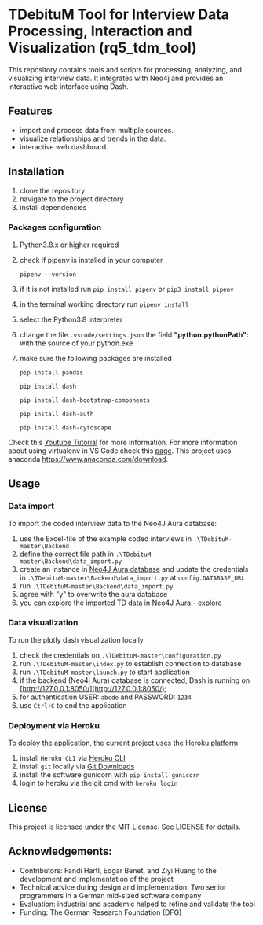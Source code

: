 # TDebituM Tool for Interview Data Processing, Interaction and Visualization (rq5_tdm_tool)

This repository contains tools and scripts for processing, analyzing, and visualizing interview data. It integrates with Neo4j and provides an interactive web interface using Dash.

## Features
- import and process data from multiple sources.
- visualize relationships and trends in the data.
- interactive web dashboard.

## Installation
1. clone the repository
2. navigate to the project directory
3. install dependencies 

### Packages configuration

1. Python3.8.x or higher required
2. check if pipenv is installed in your computer

    ```pipenv --version```

3. if it is not installed run `pip install pipenv` or `pip3 install pipenv`
4. in the terminal working directory run `pipenv install`
5. select the Python3.8 interpreter
6. change the file `.vscode/settings.json` the field **"python.pythonPath":** with the source of your python.exe
7. make sure the following packages are installed
   
   ```pip install pandas```

   ```pip install dash```

   ```pip install dash-bootstrap-components```

   ```pip install dash-auth```
   
   ```pip install dash-cytoscape```


Check this [Youtube Tutorial](https://www.youtube.com/watch?v=5HUL5lWkEyg) for more information. 
For more information about using virtualenv in VS Code check this [page](https://code.visualstudio.com/docs/python/environments). This project uses anaconda https://www.anaconda.com/download. 

## Usage

### Data import
To import the coded interview data to the Neo4J Aura database: 
1. use the Excel-file of the example coded interviews in ```.\TDebituM-master\Backend```
2. define the correct file path in ```.\TDebituM-master\Backend\data_import.py```
3. create an instance in [Neo4J Aura database](https://neo4j.com/product/auradb) and update the credentials in ```.\TDebituM-master\Backend\data_import.py``` at ```config.DATABASE_URL```
5. run ```.\TDebituM-master\Backend\data_import.py```
6. agree with "y" to overwrite the aura database
7. you can explore the imported TD data in [Neo4J Aura - explore](https://console-preview.neo4j.io/tools/explore)


### Data visualization
To run the plotly dash visualization locally
1. check the credentials on ```.\TDebituM-master\configuration.py```
2. run ```.\TDebituM-master\index.py``` to establish connection to database
3. run ```.\TDebituM-master\launch.py``` to start application
4. if the backend (Neo4j Aura) database is connected, Dash is running on [http://127.0.0.1:8050/](http://127.0.0.1:8050/);
5. for authentication USER: ```abcde``` and PASSWORD: ```1234```
6. use ```Ctrl+C``` to end the application

### Deployment via Heroku
To deploy the application, the current project uses the Heroku platform
1. install ```Heroku CLI``` via [Heroku CLI](https://devcenter.heroku.com/)
2. install ```git``` locally via [Git Downloads](https://git-scm.com/downloads)
3. install the software gunicorn with ```pip install gunicorn```
4. login to heroku via the git cmd with ```heroku login```

## License
This project is licensed under the MIT License. See LICENSE for details.

## Acknowledgements:
- Contributors: Fandi Hartl, Edgar Benet, and Ziyi Huang to the development and implementation of the project
- Technical advice during design and implementation: Two senior programmers in a German mid-sized software company 
- Evaluation: industrial and academic helped to refine and validate the tool
- Funding: The German Research Foundation (DFG)
